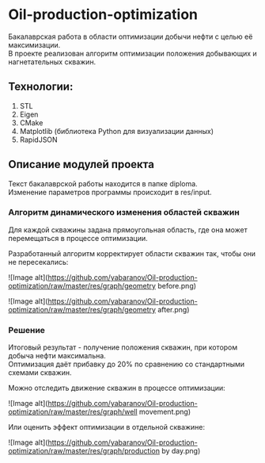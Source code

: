 # Oil-production-optimization

Бакалаврская работа в области оптимизации добычи нефти с целью её максимизации. <br>
В проекте реализован алгоритм оптимизации положения добывающих и нагнетательных скважин. 

## Технологии:
1. STL
2. Eigen
3. CMake
4. Matplotlib (библиотека Python для визуализации данных)
5. RapidJSON

## Описание модулей проекта
Текст бакалаврской работы находится в папке diploma.<br>
Изменение параметров программы происходит в res/input. 

### Алгоритм динамического изменения областей скважин

Для каждой скважины задана прямоугольная область, где она может перемещаться в процессе оптимизации. 

Разработанный алгоритм корректирует области скважин так, чтобы они не пересекались:

![Image alt](https://github.com/yabaranov/Oil-production-optimization/raw/master/res/graph/geometry before.png)


![Image alt](https://github.com/yabaranov/Oil-production-optimization/raw/master/res/graph/geometry after.png)


### Решение

Итоговый результат - получение положения скважин, при котором добыча нефти максимальна. <br>
Оптимизация даёт прибавку до 20% по сравнению со стандартными схемами скважин. 

Можно отследить движение скважин в процессе оптимизации:

![Image alt](https://github.com/yabaranov/Oil-production-optimization/raw/master/res/graph/well movement.png)

Или оценить эффект оптимизации в отдельной скважине: 

![Image alt](https://github.com/yabaranov/Oil-production-optimization/raw/master/res/graph/production by day.png)